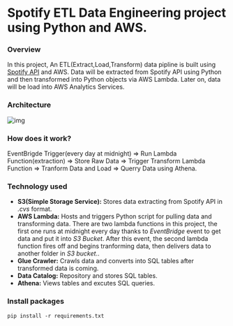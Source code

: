 # Spotify ETL Data Engineering project using Python and AWS. 

### Overview 
In this project, An ETL(Extract,Load,Transform) data pipline is built using [Spotify API](https://developer.spotify.com/documentation/web-api) and AWS. Data will be extracted from Spotify API using Python and then transformed into Python objects via AWS Lambda. Later on, data will be load into AWS Analytics Services. 

### Architecture
![img](https://user-images.githubusercontent.com/88946343/273404722-7a7378fb-8478-4501-a271-dc04e76526ae.jpg)

### How does it work? 

EventBrigde Trigger(every day at midnight) => Run Lambda Function(extraction) => Store Raw Data => Trigger Transform Lambda Function => 
Tranform Data and Load => Querry Data using Athena.

### Technology used
- **S3(Simple Storage Service):** Stores data extracting from Spotify API in _.cvs_ format.
- **AWS Lambda:** Hosts and triggers Python script for pulling data and transforming data. There are two lambda functions in this project, the first one runs at midnight every day thanks to _EventBridge_ event to get data and put it into _S3 Bucket_. After this event, the second lambda function fires off and begins tranforming data, then delivers data to another folder in _S3 bucket_..
- **Glue Crawler:** Crawls data and converts into SQL tables after transformed data is coming.
- **Data Catalog:** Repository and stores SQL tables.
- **Athena:** Views tables and excutes SQL queries.

### Install packages

```
pip install -r requirements.txt
```

